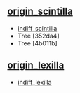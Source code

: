 ## [origin_scintilla](https://sourceforge.net/p/scintilla/code/ci/default/tree/)
- [indiff_scintilla](https://github.com/indiff/scintilla)
- Tree [352da4]
- Tree [4b011b]

## [origin_lexilla](https://github.com/ScintillaOrg/lexilla.git)
- [indiff_lexilla](https://github.com/indiff/lexilla)

